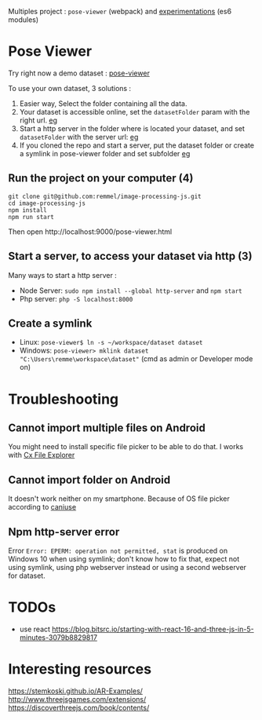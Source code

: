 Multiples project : `pose-viewer` (webpack) and [experimentations](http://remmel.github.com/image-processing-js/experiments/) (es6 modules)

# Pose Viewer

Try right now a demo dataset : [pose-viewer](http://remmel.github.com/image-processing-js/pose-viewer.html)

To use your own dataset, 3 solutions :
1. Easier way, Select the folder containing all the data.
2. Your dataset is accessible online, set the `datasetFolder` param with the right url. [eg](http://remmel.github.com/image-processing-js/pose-viewer.html?datasetType=ARENGINERECORDER&datasetFolder=https://mywebsite.me/dataset/scan123)
3. Start a http server in the folder where is located your dataset, and set `datasetFolder` with the server url: [eg](http://remmel.github.com/image-processing-js/pose-viewer.html?datasetType=ARENGINERECORDER&datasetFolder=http://localhost:8081)
4. If you cloned the repo and start a server, put the dataset folder or create a symlink in pose-viewer folder and set subfolder [eg](http://localhost:8081/pose-viewer/?datasetType=ARENGINERECORDER&datasetFolder=dataset/2020-11-26_121940)


## Run the project on your computer (4)
```shell
git clone git@github.com:remmel/image-processing-js.git
cd image-processing-js
npm install
npm run start
```
Then open http://localhost:9000/pose-viewer.html

## Start a server, to access your dataset via http (3)

Many ways to start a http server :
- Node Server: `sudo npm install --global http-server` and `npm start`
- Php server: `php -S localhost:8000`

## Create a symlink
- Linux: `pose-viewer$ ln -s ~/workspace/dataset dataset`
- Windows: `pose-viewer> mklink dataset "C:\Users\remme\workspace\dataset"` (cmd as admin or Developer mode on)

# Troubleshooting
## Cannot import multiple files on Android
You might need to install specific file picker to be able to do that. I works with [Cx File Explorer](https://play.google.com/store/apps/details?id=com.cxinventor.file.explorer)

## Cannot import folder on Android
It doesn't work neither on my smartphone. Because of OS file picker according to [caniuse](https://caniuse.com/input-file-directory)

## Npm http-server error
Error `Error: EPERM: operation not permitted, stat` is produced on Windows 10 when using symlink; don't know how to fix that, expect not using symlink, using php webserver instead or using a second webserver for dataset.


# TODOs
- use react https://blog.bitsrc.io/starting-with-react-16-and-three-js-in-5-minutes-3079b8829817


# Interesting resources
https://stemkoski.github.io/AR-Examples/
http://www.threejsgames.com/extensions/
https://discoverthreejs.com/book/contents/
